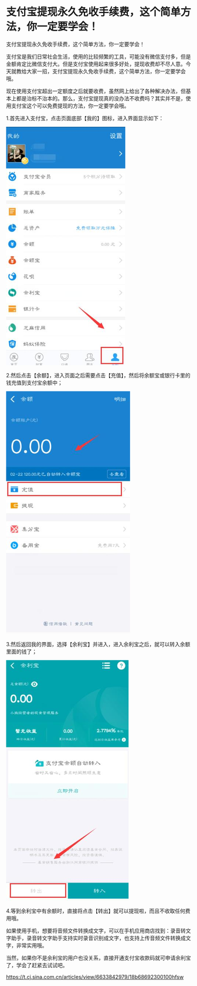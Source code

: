 # 支付宝提现永久免收手续费，这个简单方法，你一定要学会！

支付宝提现永久免收手续费，这个简单方法，你一定要学会！



支付宝是我们日常社会生活，使用的比较频繁的工具，可能没有微信支付多，但是金额肯定比微信支付大。但是支付宝使用起来很多好处，提现收费却不尽人意。今天就教给大家一招，支付宝提现永久免收手续费，这个简单方法，你一定要学会哦。



现在使用支付宝超出一定额度之后就要收费，虽然网上给出了各种解决办法，但基本上都是治标不治本的。那么，支付宝提现真的没办法不收费吗？其实并不是，使用支付宝这个可以免费提现的方法，你一定要学会哦。

1.首先进入支付宝，点击页面底部【我的】图标，进入界面显示如下：

![img](image-201903182228/i7ZO-htptaqf0097594.jpg)

2.然后点击【余额】，进入页面之后需要点击【充值】，然后将余额宝或银行卡里的钱充值到支付宝余额中；

![img](image-201903182228/nkJm-htptaqf0097624.jpg)

3.然后返回我的界面，选择【余利宝】并进入，进入余利宝之后，就可以转入余额里面的钱了；

![img](image-201903182228/KaIN-htptaqf0097651.jpg)

4.等到余利宝中有余额时，直接将点击【转出】就可以提现啦，而且不收取任何费用哦。

如果使用手机，想要将音频文件转换成文字，可以在手机应用商店找到：录音转文字助手，录音转文字助手支持实时录音识别成文字，也支持上传音频文件转换成文字，非常实用哦。



当然，如果你不是余利宝的用户也没关系，直接开通支付宝收款码就可申请余利宝了，学会了赶紧去试试吧。







https://t.cj.sina.com.cn/articles/view/6633842979/18b68692300100hfsw